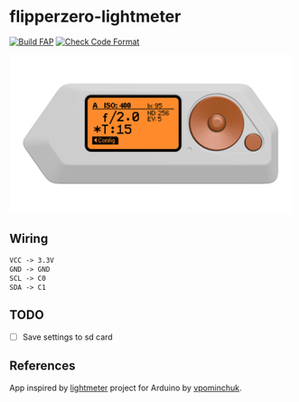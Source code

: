 # flipperzero-lightmeter 

[![Build FAP](https://github.com/oleksiikutuzov/flipperzero-lightmeter/actions/workflows/build_fap.yml/badge.svg?branch=main)](https://github.com/oleksiikutuzov/flipperzero-lightmeter/actions/workflows/build_fap.yml) [![Check Code Format](https://github.com/oleksiikutuzov/flipperzero-lightmeter/actions/workflows/lint.yml/badge.svg?branch=main)](https://github.com/oleksiikutuzov/flipperzero-lightmeter/actions/workflows/lint.yml)

<img src="images/framed_gui_main.png" width="500px">  

## Wiring

```
VCC -> 3.3V
GND -> GND
SCL -> C0
SDA -> C1
```

## TODO
- [ ] Save settings to sd card

## References
App inspired by [lightmeter](https://github.com/vpominchuk/lightmeter) project for Arduino by [vpominchuk](https://github.com/vpominchuk).
